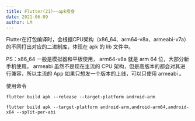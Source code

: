 ```yaml
---
title: Flutter(21)——apk瘦身
date: 2021-06-09
author: LM
---
```


Flutter在打包编译时，会根据CPU架构（x86_64、arm64-v8a、armeabi-v7a）的不同打出对应的二进制库，体现在 apk 的 lib 文件中。

PS：x86_64 一般是模拟器和平板使用， arm64-v8a 就是 arm 64 位，大部分新手机使用。 armeabi 虽然不是现在主流的 CPU 架构，但是高版本的都会对其进行兼容，所以主流的 App 如果只想发一个版本的上线，可以只使用 armeabi 。

使用命令

```
flutter build apk --release --target-platform android-arm
```

```
flutter build apk --target-platform android-arm,android-arm64,android-x64 --split-per-abi
```


